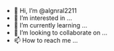 - 👋 Hi, I’m @algnral2211
- 👀 I’m interested in ...
- 🌱 I’m currently learning ...
- 💞️ I’m looking to collaborate on ...
- 📫 How to reach me ...

<!---
algnral2211/algnral2211 is a ✨ special ✨ repository because its `README.md` (this file) appears on your GitHub profile.
You can click the Preview link to take a look at your changes.
---
